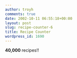 ```yaml
---
author: troyh
comments: true
date: 2002-10-11 06:55:18+00:00
layout: post
slug: recipe-counter-6
title: Recipe Counter
wordpress_id: 1690
---
```


**40,000** recipes!!
